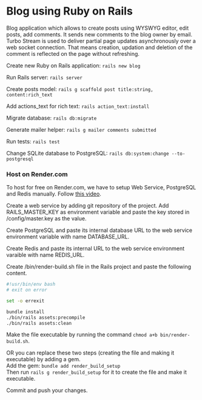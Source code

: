 # Blog using Ruby on Rails

Blog application which allows to create posts using WYSWYG editor, edit posts, add comments. It sends new comments to the blog owner by email.<br>
Turbo Stream is used to deliver partial page updates asynchronously over a web socket connection. That means creation, updation and deletion of the comment is reflected on the page without refreshing.

Create new Ruby on Rails application:
`rails new blog`

Run Rails server:
`rails server`

Create posts model:
`rails g scaffold post title:string, content:rich_text`

Add actions_text for rich text:
`rails action_text:install`

Migrate database:
`rails db:migrate`

Generate mailer helper:
`rails g mailer comments submitted`

Run tests:
`rails test`

Change SQLite database to PostgreSQL:
`rails db:system:change --to-postgresql`

### Host on Render.com

To host for free on Render.com, we have to setup Web Service, PostgreSQL and Redis manually. Follow [this video](https://www.youtube.com/watch?v=XCBWda8moVk).

Create a web service by adding git repository of the project. Add RAILS_MASTER_KEY as environment variable and paste the key stored in /config/master.key as the value.

Create PostgreSQL and paste its internal database URL to the web service environment variable with name DATABASE_URL.

Create Redis and paste its internal URL to the web service environment varaible with name REDIS_URL.

Create /bin/render-build.sh file in the Rails project and paste the following content.

```sh
#!usr/bin/env bash
# exit on error

set -o errexit

bundle install
./bin/rails assets:precompile
./bin/rails assets:clean
```

Make the file executable by running the command `chmod a+b bin/render-build.sh`.

OR you can replace these two steps (creating the file and making it executable) by adding a gem.<br>
Add the gem: `bundle add render_build_setup`<br>
Then run `rails g render_build_setup` for it to create the file and make it executable.

Commit and push your changes.
